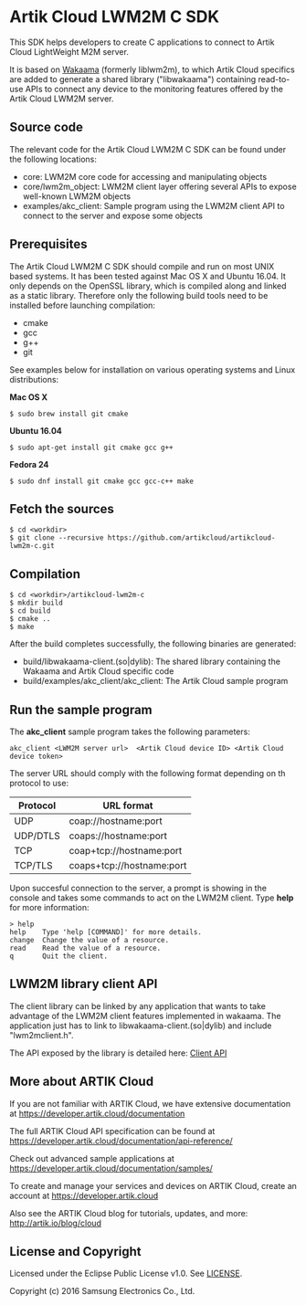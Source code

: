# Artik Cloud LWM2M C SDK

This SDK helps developers to create C applications to connect to Artik Cloud LightWeight M2M server.

It is based on [Wakaama](README-wakaama.md) (formerly liblwm2m), to which Artik Cloud specifics are added to generate a
shared library ("libwakaama") containing read-to-use APIs to connect any device to the monitoring
features offered by the Artik Cloud LWM2M server.

Source code
-----------

The relevant code for the Artik Cloud LWM2M C SDK can be found under the following locations:
  * core: LWM2M core code for accessing and manipulating objects
  * core/lwm2m_object: LWM2M client layer offering several APIs to expose well-known LWM2M objects
  * examples/akc_client: Sample program using the LWM2M client API to connect to the server and expose some objects

Prerequisites
-------------

The Artik Cloud LWM2M C SDK should compile and run on most UNIX based systems. It has been tested against Mac OS X and
Ubuntu 16.04. It only depends on the OpenSSL library, which is compiled along and linked as a static library. Therefore
only the following build tools need to be installed before launching compilation:
  * cmake
  * gcc
  * g++
  * git

See examples below for installation on various operating systems and Linux distributions:

**Mac OS X**
~~~shell
$ sudo brew install git cmake
~~~

**Ubuntu 16.04**
~~~shell
$ sudo apt-get install git cmake gcc g++
~~~

**Fedora 24**
~~~shell
$ sudo dnf install git cmake gcc gcc-c++ make
~~~

Fetch the sources
-----------------

~~~shell
$ cd <workdir>
$ git clone --recursive https://github.com/artikcloud/artikcloud-lwm2m-c.git
~~~

Compilation
-----------

~~~shell
$ cd <workdir>/artikcloud-lwm2m-c
$ mkdir build
$ cd build
$ cmake ..
$ make
~~~

After the build completes successfully, the following binaries are generated:

  * build/libwakaama-client.(so|dylib): The shared library containing the Wakaama and Artik Cloud specific code
  * build/examples/akc_client/akc_client: The Artik Cloud sample program

Run the sample program
----------------------

The **akc_client** sample program takes the following parameters:

~~~shell
akc_client <LWM2M server url>  <Artik Cloud device ID> <Artik Cloud device token>
~~~

The server URL should comply with the following format depending on th protocol to use:

| Protocol | URL format                |
| -------- | --------------------------|
| UDP      | coap://hostname:port      |
| UDP/DTLS | coaps://hostname:port     |
| TCP      | coap+tcp://hostname:port  |
| TCP/TLS  | coaps+tcp://hostname:port |

Upon succesful connection to the server, a prompt is showing in the console and takes some
commands to act on the LWM2M client. Type **help** for more information:

~~~shell
> help
help    Type 'help [COMMAND]' for more details.
change  Change the value of a resource.
read    Read the value of a resource.
q       Quit the client.
~~~

LWM2M library client API
------------------------

The client library can be linked by any application that wants to take advantage of
the LWM2M client features implemented in wakaama. The application just has to link to
libwakaama-client.(so|dylib) and include "lwm2mclient.h".

The API exposed by the library is detailed here: [Client API](README-client-api.md)

More about ARTIK Cloud
----------------------

If you are not familiar with ARTIK Cloud, we have extensive documentation at https://developer.artik.cloud/documentation

The full ARTIK Cloud API specification can be found at https://developer.artik.cloud/documentation/api-reference/

Check out advanced sample applications at https://developer.artik.cloud/documentation/samples/

To create and manage your services and devices on ARTIK Cloud, create an account at https://developer.artik.cloud

Also see the ARTIK Cloud blog for tutorials, updates, and more: http://artik.io/blog/cloud

License and Copyright
---------------------

Licensed under the Eclipse Public License v1.0. See [LICENSE](http://www.eclipse.org/legal/epl-v10.html).

Copyright (c) 2016 Samsung Electronics Co., Ltd.



